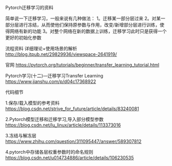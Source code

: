 Pytorch迁移学习的资料

简单说一下迁移学习，一般来说有几种做法：
1。迁移某一部分层过来
2。对某一部分层进行冻结，从而使他们保持原参数与作用，改变/新增部分层进行训练，使得网络有新的功能
3。对整个网络在新的数据上训练，迁移学习此时只是获得一个更好的初始化参数


流程资料
详细理论+使用场景的解析
http://blog.itpub.net/29829936/viewspace-2641919/

官网
https://pytorch.org/tutorials/beginner/transfer_learning_tutorial.html

Pytorch学习(十二)—迁移学习Transfer Learning
https://www.jianshu.com/p/d04c17368922



代码细节

1.保存/载入模型的参考资料 
https://blog.csdn.net/strive_for_future/article/details/83240081

2.Pytorch模型迁移和迁移学习,导入部分模型参数
 https://blog.csdn.net/lu_linux/article/details/113373016

3.冻结与解冻层
https://www.zhihu.com/question/311095447/answer/589307812

4.pytorch中存储各层权重参数时的命名规则
https://blog.csdn.net/u014734886/article/details/106230535
